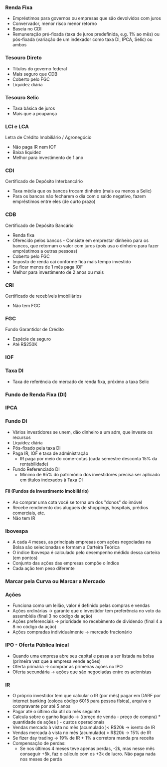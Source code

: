 ### Renda Fixa
- Empréstimos para governos ou empresas que são devolvidos com juros 
- Convervador, menor risco menor retorno
- Baseia no CDI
- Remuneração pré-fixada (taxa de juros predefinida, e.g. 1% ao mês) ou pós-fixada (variação de um indexador como taxa DI, IPCA, Selic) ou ambos
### Tesouro Direto
- Titulos do governo federal
- Mais seguro que CDB
- Coberto pelo FGC
- Liquidez diária
### Tesouro Selic
- Taxa básica de juros
- Mais que a poupança
### LCI e LCA
Letra de Crédito Imobiliário / Agronegócio
- Não paga IR nem IOF
- Baixa liquidez
- Melhor para investimento de 1 ano
### CDI 
Certificado de Depósito Interbancário
- Taxa média que os bancos trocam dinheiro (mais ou menos a Selic)
- Para os bancos não fecharem o dia com o saldo negativo, fazem empréstimos entre eles (de curto prazo)
### CDB
Certificado de Depósito Bancário
- Renda fixa
- Oferecido pelos bancos - Consiste em emprestar dinheiro para os bancos, que retornam o valor com juros (pois usa o dinheiro para fazer empréstimos a outras pessoas)
- Coberto pelo FGC
- Imposto de renda cai conforme fica mais tempo investido
- Se ficar menos de 1 mês paga IOF
- Melhor para investimento de 2 anos ou mais
### CRI
Certificado de recebíveis imobiliários
- Não tem FGC
### FGC
Fundo Garantidor de Crédito
- Espécie de seguro
- Até R$250K
### IOF

### Taxa DI
- Taxa de referência do mercado de renda fixa, próximo a taxa Selic

### Fundo de Renda Fixa (DI)
### IPCA

### Fundo DI
- Vários investidores se unem, dão dinheiro a um adm, que investe os recursos
- Liquidez diária
- Pós-fixado pela taxa DI
- Paga IR, IOF e taxa de administração
	- IR paga por meio do come-cotas (cada semestre desconta 15% da rentabilidade)
- Fundo Referenciado DI
	- Mínimo de 95% do patrimônio dos investidores precisa ser aplicado em títulos indexados à Taxa DI
#### FII (Fundos de Investimento Imobiliário)
- Ao comprar uma cota você se torna um dos "donos" do imóvel
- Recebe rendimento dos alugúeis de shoppings, hospitais, prédios comerciais, etc.
- Não tem IR
### Ibovespa
- A cada 4 meses, as principais empresas com ações negociadas na Bolsa são selecionadas e formam a Carteira Teórica
- O índice Ibovespa é calculado pelo desempenho médido dessa carteira (em pontos)
- Conjunto das ações das empresas compõe o índice
- Cada ação tem peso diferente
### Marcar pela Curva ou Marcar a Mercado

### Ações
- Funciona como um leilão, valor é definido pelas compras e vendas 
- Ações ordinárias -> garante que o investidor tem preferência no voto da assembléia (final 3 no código da ação)
- Ações preferenciais -> prioridade no recebimento de dividendo (final 4 a 8 no código da ação)
- Ações compradas individualmente -> mercado fracionário

### IPO - Oferta Pública Inical
- Quando uma empresa abre seu capital e passa a ser listada na bolsa (primeira vez que a empresa vende ações)
- Oferta primária -> comprar as primeiras ações no IPO
- Oferta secundária -> ações que são negociadas entre os acionistas

### IR
- O próprio investidor tem que calcular o IR (por mês) pagar em DARF por internet banking (coloca código 6015 para pessoa física), arquiva o compravante por até 5 anos
- Pagar até o último dia útil do mês seguinte
- Calcula sobre o ganho líquido -> ((preço de venda - preço de compra) * quantidade de ações ) - custos operacionais 
- Vendas mercado à vista no mês (acumulado )< R$20k -> isento de IR
- Vendas mercada à vista no mês (acumulado) > R$20k -> 15% de IR
- Se fizer day trading -> 19% de IR + 1% a corretora manda pra receita
- Compensação de perdas:
	- Se nos últimos 4 meses teve apenas perdas, -2k, mas nesse mês conseguir +5k, faz o cálculo com os +3k de lucro. Não paga nada nos meses de perda